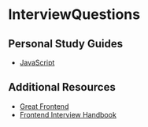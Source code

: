 # InterviewQuestions

## Personal Study Guides
- [JavaScript](Frontend/JavaScriptQuestions.md)

## Additional Resources
- [Great Frontend](https://www.greatfrontend.com/)
- [Frontend Interview Handbook](https://www.frontendinterviewhandbook.com/)
